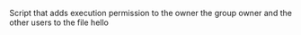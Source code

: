 Script that adds execution permission to the owner the group owner and the other users  to the file hello
